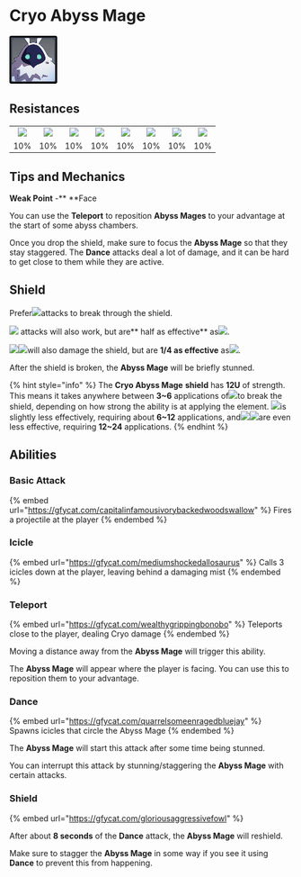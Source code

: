 # Cryo Abyss Mage

![](../../.gitbook/assets/abyss-mage-cryo-.jpg)

## Resistances

|                                                                                                                                                                                                           |                                                                                                                                                                                                           |                                                                                                                                                                                                           |                                                                                                                                                                                                           |                                                                                                                                                                                                           |                                                                                                                                                                                                           |                                                                                                                                                                                                           |                                                                                                                                                                                                           |
| :-------------------------------------------------------------------------------------------------------------------------------------------------------------------------------------------------------: | :-------------------------------------------------------------------------------------------------------------------------------------------------------------------------------------------------------: | :-------------------------------------------------------------------------------------------------------------------------------------------------------------------------------------------------------: | :-------------------------------------------------------------------------------------------------------------------------------------------------------------------------------------------------------: | :-------------------------------------------------------------------------------------------------------------------------------------------------------------------------------------------------------: | :-------------------------------------------------------------------------------------------------------------------------------------------------------------------------------------------------------: | :-------------------------------------------------------------------------------------------------------------------------------------------------------------------------------------------------------: | :-------------------------------------------------------------------------------------------------------------------------------------------------------------------------------------------------------: |
| ​​![](https://firebasestorage.googleapis.com/v0/b/gitbook-28427.appspot.com/o/assets%2F-MVAGyyACcSzyzfmgy7f%2Fsync%2F485abc41b72e4fb75fd6cf1b2c21d83a5da9a05c.png?generation=1615182625871961\&alt=media) | ​​![](https://firebasestorage.googleapis.com/v0/b/gitbook-28427.appspot.com/o/assets%2F-MVAGyyACcSzyzfmgy7f%2Fsync%2F1a9d730812988c6cd8678f117630d179f689cee0.png?generation=1615182626544397\&alt=media) | ​​![](https://firebasestorage.googleapis.com/v0/b/gitbook-28427.appspot.com/o/assets%2F-MVAGyyACcSzyzfmgy7f%2Fsync%2Fe0472b52c548a7162a648c191cad9b7bbdf4498b.png?generation=1615182626170812\&alt=media) | ​​![](https://firebasestorage.googleapis.com/v0/b/gitbook-28427.appspot.com/o/assets%2F-MVAGyyACcSzyzfmgy7f%2Fsync%2Fa8efded210241d0c6764e2819b9c750deff8a6d4.png?generation=1615182626278065\&alt=media) | ​​![](https://firebasestorage.googleapis.com/v0/b/gitbook-28427.appspot.com/o/assets%2F-MVAGyyACcSzyzfmgy7f%2Fsync%2F68e4777d7c38eb974be29d8260b1f52709a44a26.png?generation=1615182625284983\&alt=media) | ​​![](https://firebasestorage.googleapis.com/v0/b/gitbook-28427.appspot.com/o/assets%2F-MVAGyyACcSzyzfmgy7f%2Fsync%2Fcb0b6d83e3899b9d4310fb78ce58ccad28b8c839.png?generation=1615182626007947\&alt=media) | ​​![](https://firebasestorage.googleapis.com/v0/b/gitbook-28427.appspot.com/o/assets%2F-MVAGyyACcSzyzfmgy7f%2Fsync%2F347363c813f76f26b0c6c74df49012812f9fe690.png?generation=1615182625760905\&alt=media) | ​​![](https://firebasestorage.googleapis.com/v0/b/gitbook-28427.appspot.com/o/assets%2F-MVAGyyACcSzyzfmgy7f%2Fsync%2F7db8ec0e8a47656e2367909ab5d65aa19effb930.png?generation=1615182626144273\&alt=media) |
|                                                                                                    10%                                                                                                    |                                                                                                    10%                                                                                                    |                                                                                                    10%                                                                                                    |                                                                                                    10%                                                                                                    |                                                                                                    10%                                                                                                    |                                                                                                    10%                                                                                                    |                                                                                                    10%                                                                                                    |                                                                                                    10%                                                                                                    |

## Tips and Mechanics

**Weak Point** -\*\* \*\*Face

You can use the **Teleport** to reposition **Abyss Mages** to your advantage at the start of some abyss chambers.

Once you drop the shield, make sure to focus the **Abyss Mage** so that they stay staggered. The **Dance** attacks deal a lot of damage, and it can be hard to get close to them while they are active.

## Shield

Prefer![](../../.gitbook/assets/pyro\_small.png)attacks to break through the shield.

![](../../.gitbook/assets/electro\_small.png) attacks will also work, but are\*\* half as effective\*\* as![](../../.gitbook/assets/pyro\_small.png).

![](../../.gitbook/assets/anemo\_small.png)![](../../.gitbook/assets/geo\_small.png)will also damage the shield, but are **1/4 as effective** as![](../../.gitbook/assets/pyro\_small.png).

After the shield is broken, the **Abyss Mage** will be briefly stunned.

{% hint style="info" %}
The **Cryo Abyss Mage** **shield** has **12U** of strength. This means it takes anywhere between **3\~6** applications of![](../../.gitbook/assets/pyro\_small.png)to break the shield, depending on how strong the ability is at applying the element. ![](../../.gitbook/assets/electro\_small.png)is slightly less effectively, requiring about **6\~12** applications, and![](../../.gitbook/assets/anemo\_small.png)![](../../.gitbook/assets/geo\_small.png)are even less effective, requiring **12\~24** applications.
{% endhint %}

## Abilities

### Basic Attack

{% embed url="https://gfycat.com/capitalinfamousivorybackedwoodswallow" %}
Fires a projectile at the player
{% endembed %}

### Icicle

{% embed url="https://gfycat.com/mediumshockedallosaurus" %}
Calls 3 icicles down at the player, leaving behind a damaging mist
{% endembed %}

### Teleport <a href="icicle" id="icicle"></a>

{% embed url="https://gfycat.com/wealthygrippingbonobo" %}
Teleports close to the player, dealing Cryo damage
{% endembed %}

Moving a distance away from the **Abyss Mage** will trigger this ability.

The **Abyss Mage** will appear where the player is facing. You can use this to reposition them to your advantage.

### Dance <a href="icicle" id="icicle"></a>

{% embed url="https://gfycat.com/quarrelsomeenragedbluejay" %}
Spawns icicles that circle the Abyss Mage
{% endembed %}

The **Abyss Mage** will start this attack after some time being stunned.

You can interrupt this attack by stunning/staggering the **Abyss Mage** with certain attacks.

### Shield

{% embed url="https://gfycat.com/gloriousaggressivefowl" %}

After about **8 seconds** of the **Dance** attack, the **Abyss Mage** will reshield.

Make sure to stagger the **Abyss Mage** in some way if you see it using **Dance** to prevent this from happening.
